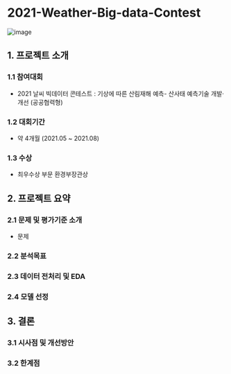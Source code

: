 # 2021-Weather-Big-data-Contest

![image](https://user-images.githubusercontent.com/52397912/131256004-99e09608-7869-4748-8d98-a325ac7b94ca.png)

## 1. 프로젝트 소개

### 1.1 참여대회
+ 2021 날씨 빅데이터 콘테스트 : 기상에 따른 산림재해 예측- 산사태 예측기술 개발·개선 (공공협력형)

### 1.2 대회기간
+ 약 4개월 (2021.05 ~ 2021.08)

### 1.3 수상
+ 최우수상 부문 환경부장관상

## 2. 프로젝트 요약

### 2.1 문제 및 평가기준 소개
+ 문제


### 2.2 분석목표


### 2.3 데이터 전처리 및 EDA

### 2.4 모델 선정 


## 3. 결론

### 3.1 시사점 및 개선방안

### 3.2 한계점

